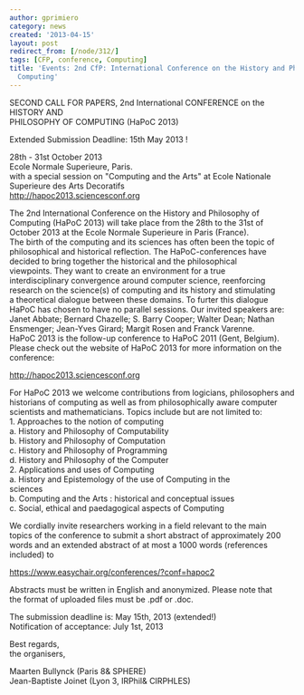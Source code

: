 ```yaml
---
author: gprimiero
category: news
created: '2013-04-15'
layout: post
redirect_from: [/node/312/]
tags: [CFP, conference, Computing]
title: 'Events: 2nd CfP: International Conference on the History and Philosophy of
  Computing'
---
```

SECOND CALL FOR PAPERS, 2nd International CONFERENCE on the HISTORY AND  
PHILOSOPHY OF COMPUTING (HaPoC 2013)  
  
 Extended Submission Deadline: 15th May 2013 !  
  
28th - 31st October 2013  
Ecole Normale Superieure, Paris.  
with a special session on "Computing and the Arts" at Ecole Nationale  
Superieure des Arts Decoratifs  
<http://hapoc2013.sciencesconf.org>  
  
The 2nd International Conference on the History and Philosophy of  
Computing (HaPoC 2013) will take place from the 28th to the 31st of  
October 2013 at the Ecole Normale Superieure in Paris (France).  
The birth of the computing and its sciences has often been the topic of  
philosophical and historical reflection. The HaPoC-conferences have  
decided to bring together the historical and the philosophical  
viewpoints. They want to create an environment for a true  
interdisciplinary convergence around computer science, reenforcing  
research on the science(s) of computing and its history and stimulating  
a theoretical dialogue between these domains. To furter this dialogue  
HaPoC has chosen to have no parallel sessions. Our invited speakers are:  
Janet Abbate; Bernard Chazelle; S. Barry Cooper; Walter Dean; Nathan  
Ensmenger; Jean-Yves Girard; Margit Rosen and Franck Varenne.  
HaPoC 2013 is the follow-up conference to HaPoC 2011 (Gent, Belgium).  
Please check out the website of HaPoC 2013 for more information on the  
conference:  
  
<http://hapoc2013.sciencesconf.org>  
  
For HaPoC 2013 we welcome contributions from logicians, philosophers and  
historians of computing as well as from philosophically aware computer  
scientists and mathematicians. Topics include but are not limited to:  
1\. Approaches to the notion of computing  
     a. History and Philosophy of Computability   
     b. History and Philosophy of Computation   
     c. History and Philosophy of Programming   
     d. History and Philosophy of the Computer   
2\. Applications and uses of Computing  
     a. History and Epistemology of the use of Computing in the   
sciences  
     b. Computing and the Arts : historical and conceptual issues   
     c. Social, ethical and paedagogical aspects of Computing   
  
We cordially invite researchers working in a field relevant to the main  
topics of the conference to submit a short abstract of approximately 200  
words and an extended abstract of at most a 1000 words (references  
included) to  
  
<https://www.easychair.org/conferences/?conf=hapoc2>  
  
Abstracts must be written in English and anonymized. Please note that  
the format of uploaded files must be .pdf or .doc.  
  
The submission deadline is: May 15th, 2013 (extended!)  
Notification of acceptance:   July 1st, 2013  
  
Best regards,  
the organisers,  
  
Maarten Bullynck (Paris 8&  SPHERE)  
Jean-Baptiste Joinet (Lyon 3, IRPhil&  CIRPHLES)

